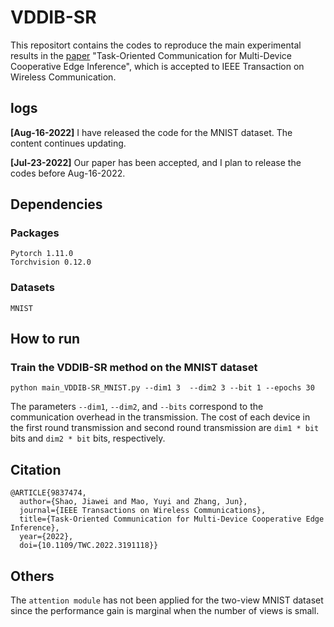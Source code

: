 # VDDIB-SR

This repositort contains the codes to reproduce the main experimental results in the [paper](https://ieeexplore.ieee.org/stamp/stamp.jsp?tp=&arnumber=9837474) "Task-Oriented Communication for Multi-Device Cooperative Edge Inference", which is accepted to IEEE Transaction on Wireless Communication.



## logs

**[Aug-16-2022]** I have released the code for the MNIST dataset. The content continues updating.

**[Jul-23-2022]** Our paper has been accepted, and I plan to release the codes before Aug-16-2022.


## Dependencies
### Packages
```
Pytorch 1.11.0
Torchvision 0.12.0
```
### Datasets
```
MNIST
```


## How to run
### Train the VDDIB-SR method on the MNIST dataset
`python main_VDDIB-SR_MNIST.py --dim1 3  --dim2 3 --bit 1 --epochs 30 `


The parameters `--dim1`, `--dim2`, and `--bits` correspond to the communication overhead in the transmission.
The cost of each device in the first round transmission and second round transmission are `dim1 * bit` bits and `dim2 * bit` bits, respectively.




## Citation

```
@ARTICLE{9837474,
  author={Shao, Jiawei and Mao, Yuyi and Zhang, Jun},
  journal={IEEE Transactions on Wireless Communications}, 
  title={Task-Oriented Communication for Multi-Device Cooperative Edge Inference}, 
  year={2022},
  doi={10.1109/TWC.2022.3191118}}
```

## Others

The `attention module` has not been applied for the two-view MNIST dataset since the performance gain is marginal when the number of views is small.